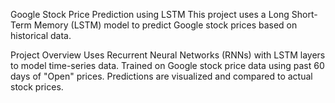 Google Stock Price Prediction using LSTM 
This project uses a Long Short-Term Memory (LSTM) model to predict Google stock prices based on historical data.

Project Overview
Uses Recurrent Neural Networks (RNNs) with LSTM layers to model time-series data.
Trained on Google stock price data using past 60 days of "Open" prices.
Predictions are visualized and compared to actual stock prices.
